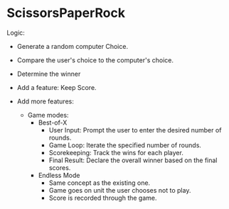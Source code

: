 # ScissorsPaperRock

Logic:
- Generate a random computer Choice.
- Compare the user's choice to the computer's choice.
- Determine the winner

- Add a feature: Keep Score.

- Add more features:
    - Game modes:
        - Best-of-X
            - User Input: Prompt the user to enter the desired number of rounds.
            - Game Loop: Iterate the specified number of rounds.
            - Scorekeeping: Track the wins for each player.
            - Final Result: Declare the overall winner based on the final scores.
        - Endless Mode
            - Same concept as the existing one.
            - Game goes on unit the user chooses not to play.
            - Score is recorded through the game.
